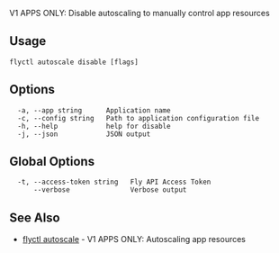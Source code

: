 V1 APPS ONLY: Disable autoscaling to manually control app resources

## Usage
~~~
flyctl autoscale disable [flags]
~~~

## Options

~~~
  -a, --app string      Application name
  -c, --config string   Path to application configuration file
  -h, --help            help for disable
  -j, --json            JSON output
~~~

## Global Options

~~~
  -t, --access-token string   Fly API Access Token
      --verbose               Verbose output
~~~

## See Also

* [flyctl autoscale](/docs/flyctl/autoscale/)	 - V1 APPS ONLY: Autoscaling app resources

